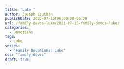 ```yaml
---
title: 'Luke '
author: Joseph Louthan
publishDate: 2021-07-15T06:00:00-06:00
url: /family-devos-luke/2021-07-15-family-devos-luke/
categories:
  - Devotions
tags:
  - Luke
series:
  - 'Family Devotions: Luke'
css: "family-devos"
draft: true
---
```

